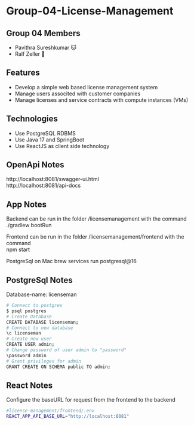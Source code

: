 # Group-04-License-Management

## Group 04 Members
- Pavithra Sureshkumar 🐱
- Ralf Zeller 🦊

## Features 
- Develop a simple web based license management system
- Manage users associted with customer companies 
- Manage licenses and service contracts with compute instances (VMs)

## Technologies
- Use PostgreSQL RDBMS
- Use Java 17 and SpringBoot
- Use ReactJS as client side technology

## OpenApi Notes
http://localhost:8081/swagger-ui.html \
http://localhost:8081/api-docs

## App Notes
Backend can be run in the folder /licensemanagement with the command \
./gradlew bootRun

Frontend can be run in the folder /licensemanagement/frontend with the command \
npm start

PostgreSql on Mac
brew services run postgresql@16

## PostgreSql Notes
Database-name: licenseman

```bash
# Connect to postgres
$ psql postgres
# Create Database
CREATE DATABASE licenseman;
# Connect to new database
\c licenseman
# Create new user
CREATE USER admin;
# Change password of user admin to "password"
\password admin
# Grant privileges for admin
GRANT CREATE ON SCHEMA public TO admin;

```


## React Notes
Configure the baseURL for request from the frontend to the backend

```bash
#license-management/frontend/.env
REACT_APP_API_BASE_URL="http://localhost:8081"
```